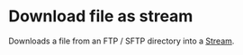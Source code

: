 # Download file as stream

Downloads a file from an FTP / SFTP directory into a [Stream](https://learn.microsoft.com/en-us/dotnet/api/system.io.stream).